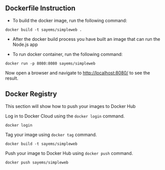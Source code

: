 ## Dockerfile Instruction

- To build the docker image, run the following command:
```
docker build -t sayems/simpleweb .
```
- After the docker build process you have built an image that can run the Node.js app

- To run docker container, run the following command:
```
docker run -p 8080:8080 sayems/simpleweb
```

Now open a browser and navigate to [http://localhost:8080/](http://localhost:8080/) to see the result.


## Docker Registry

This section will show how to push your images to Docker Hub


Log in to Docker Cloud using the ```docker login``` command.
```
docker login
```

Tag your image using ```docker tag``` command.
```
docker build -t sayems/simpleweb
```

Push your image to Docker Hub using ```docker push``` command.
```
docker push sayems/simpleweb
```